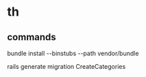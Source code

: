 th
==



commands
---------
bundle install --binstubs --path vendor/bundle

rails generate migration CreateCategories
